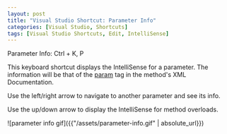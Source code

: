 ```yaml
---
layout: post
title: "Visual Studio Shortcut: Parameter Info"
categories: [Visual Studio, Shortcuts]
tags: [Visual Studio Shortcuts, Edit, IntelliSense]
---
```


Parameter Info: Ctrl + K, P

This keyboard shortcut displays the IntelliSense for a parameter. The information will be that of the [param](https://docs.microsoft.com/en-us/dotnet/csharp/programming-guide/xmldoc/param) tag in the method's XML Documentation.

Use the left/right arrow to navigate to another parameter and see its info.

Use the up/down arrow to display the IntelliSense for method overloads.

![parameter info gif]({{"/assets/parameter-info.gif" | absolute_url}})
